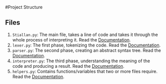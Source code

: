 #Project Structure

## Files
1. `Stiallan.py`: The main file, takes a line of code and takes it through the whole process of interpreting it. Read the [Documentation](Stiallan.md).
2. `lexer.py`: The first phase, tokenizing the code. Read the [Documentation](Lexer.md).
3. `parser.py`: The second phase, creating an abstract syntax tree. Read the [Documentation](Parser.md).
3. `interpreter.py`: The third phase, understanding the meaning of the code and producing a result. Read the [Documentation](Interpreter.md).
4. `helpers.py`: Contains functions/variables that two or more files require. Read the [Documentation](Helpers.md).
